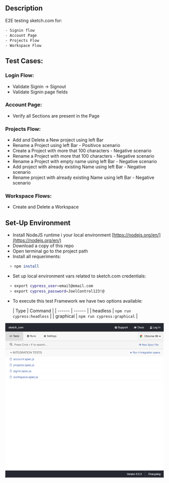 ## Description

E2E testing sketch.com for:

    - Signin flow    
    - Account Page 
    - Projects Flow
    - Workspace Flow

## Test Cases:

### Login Flow:

- Validate Signin -> Signout
- Validate Signin page fields

### Account Page:

- Verify all Sections are present in the Page

### Projects Flow:

- Add and Delete a New project using left Bar
- Rename a Project using left Bar - Positivce scenario
- Create a Project with more that 100 characters - Negative scenario
- Rename a Project with more that 100 characters - Negative scenario
- Rename a Project with empty name using left Bar - Negative scenario
- Add project with already existing Name using left Bar - Negative scenario
- Rename project with already existing Name using left Bar - Negative scenario

### Workspace Flows:

- Create and Delete a Workspace

## Set-Up Environment

- Install NodeJS runtime i your local environment [https://nodejs.org/en/](https://nodejs.org/en/)
- Download a copy of this repo
- Open terminal go to the project path
- Install all requeriments:

```sh
  > npm install
```

- Set up local environment vars related to sketch.com credentials:

```sh
  > export cypress_user=email@email.com
  > export cypress_password=JoelControl123!@
```

- To execute this test Framework we have two options available:

  | Type | Command |
          | ------ | ------ |
  | headless | `npm run cypress:headless` |
  | graphical | `npm run cypress:graphical` |

![img.png](img.png)
